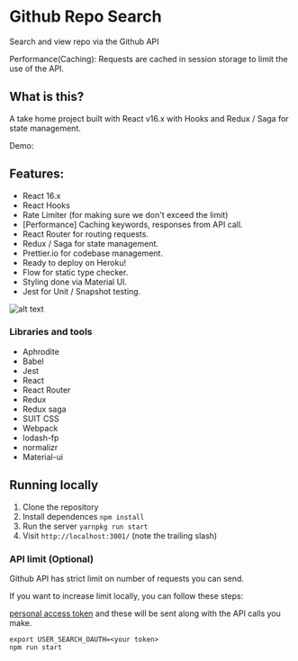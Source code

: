 # Github Repo Search

Search and view repo via the Github API

Performance(Caching): Requests are cached in session storage to limit the use of the API.

## What is this?

A take home project built with React v16.x with Hooks and Redux / Saga for state management.

Demo:

## Features:

- React 16.x
- React Hooks
- Rate Limiter (for making sure we don't exceed the limit)
- [Performance] Caching keywords, responses from API call.
- React Router for routing requests.
- Redux / Saga for state management.
- Prettier.io for codebase management.
- Ready to deploy on Heroku!
- Flow for static type checker.
- Styling done via Material UI.
- Jest for Unit / Snapshot testing.

![alt text](https://i.ibb.co/KVqr1gb/Screen-Shot-2020-06-05-at-2-17-54-PM.png 'Testing')

### Libraries and tools

- Aphrodite
- Babel
- Jest
- React
- React Router
- Redux
- Redux saga
- SUIT CSS
- Webpack
- lodash-fp
- normalizr
- Material-ui

## Running locally

1. Clone the repository
1. Install dependences `npm install`
1. Run the server `yarnpkg run start`
1. Visit `http://localhost:3001/` (note the trailing slash)

### API limit (Optional)

Github API has strict limit on number of requests you can send.

If you want to increase limit locally, you can follow these steps:

[personal access token](https://github.com/blog/1509-personal-api-tokens) and these will be sent along with the API calls you make.

```
export USER_SEARCH_OAUTH=<your token>
npm run start
```
